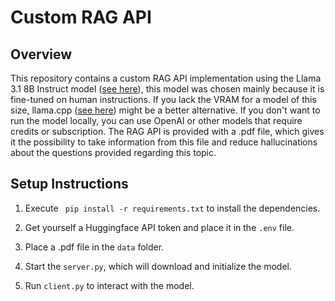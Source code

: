 # Custom RAG API

## Overview

This repository contains a custom RAG API implementation using the Llama 3.1 8B Instruct model ([see here](https://huggingface.co/meta-llama/Meta-Llama-3.1-8B-Instruct)), this model was chosen mainly because it is fine-tuned on human instructions. If you lack the VRAM for a model of this size, llama.cpp ([see here](https://github.com/ggerganov/llama.cpp)) might be a better alternative. If you don't want to run the model locally, you can use OpenAI or other models that require credits or subscription. The RAG API is provided with a .pdf file, which gives it the possibility to take information from this file and reduce hallucinations about the questions provided regarding this topic.

## Setup Instructions

1. Execute ` pip install -r requirements.txt` to install the dependencies.

2. Get yourself a Huggingface API token and place it in the `.env` file.

3. Place a .pdf file in the `data` folder.

3. Start the `server.py`, which will download and initialize the model.

4. Run `client.py` to interact with the model.